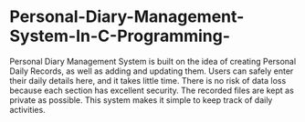 # Personal-Diary-Management-System-In-C-Programming-
Personal Diary Management System is built on the idea of creating Personal Daily Records, as well as adding and updating them. Users can safely enter their daily details here, and it takes little time. There is no risk of data loss because each section has excellent security. The recorded files are kept as private as possible. This system makes it simple to keep track of daily activities.
